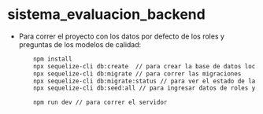 # sistema_evaluacion_backend


- Para correr el proyecto con los datos por defecto de los roles y preguntas de los modelos de calidad:

    ```bash
        npm install
        npx sequelize-cli db:create  // para crear la base de datos local
        npx sequelize-cli db:migrate // para correr las migraciones
        npx sequelize-cli db:migrate:status // para ver el estado de las migraciones
        npx sequelize-cli db:seed:all // para ingresar datos de roles y de preguntas para los modelos de calidad

        npm run dev // para correr el servidor
    ```